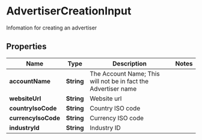 

# AdvertiserCreationInput

Infomation for creating an advertiser

## Properties

Name | Type | Description | Notes
------------ | ------------- | ------------- | -------------
**accountName** | **String** | The Account Name; This will not be in fact the Advertiser name | 
**websiteUrl** | **String** | Website url | 
**countryIsoCode** | **String** | Country ISO code | 
**currencyIsoCode** | **String** | Currency ISO code | 
**industryId** | **String** | Industry ID | 




